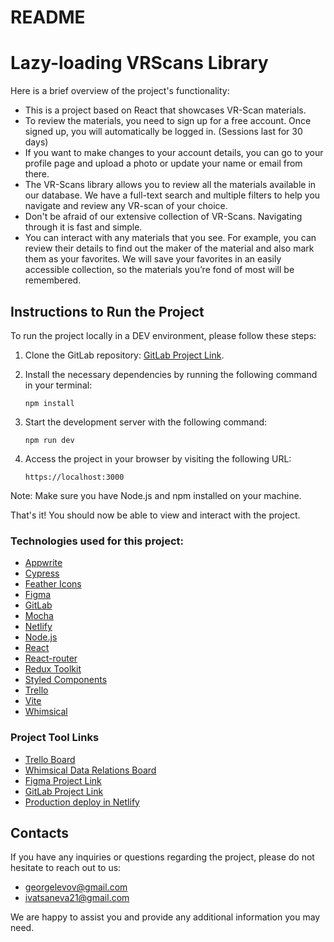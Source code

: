 # README

# Lazy-loading VRScans Library

Here is a brief overview of the project's functionality:

- This is a project based on React that showcases VR-Scan materials.
- To review the materials, you need to sign up for a free account. Once signed up, you will automatically be logged in. (Sessions last for 30 days)
- If you want to make changes to your account details, you can go to your profile page and upload a photo or update your name or email from there.
- The VR-Scans library allows you to review all the materials available in our database. We have a full-text search and multiple filters to help you navigate and review any VR-scan of your choice.
- Don't be afraid of our extensive collection of VR-Scans. Navigating through it is fast and simple.
- You can interact with any materials that you see. For example, you can review their details to find out the maker of the material and also mark them as your favorites. We will save your favorites in an easily accessible collection, so the materials you’re fond of most will be remembered.

## Instructions to Run the Project

To run the project locally in a DEV environment, please follow these steps:

1. Clone the GitLab repository: [GitLab Project Link](https://gitlab.com/ivatsaneva/lazy-loading-vrscans-library).
2. Install the necessary dependencies by running the following command in your terminal:

   ```
   npm install
   ```

3. Start the development server with the following command:

   ```
   npm run dev
   ```

4. Access the project in your browser by visiting the following URL:

   ```
   https://localhost:3000
   ```

Note: Make sure you have Node.js and npm installed on your machine.

That's it! You should now be able to view and interact with the project.

### Technologies used for this project:

- [Appwrite](https://appwrite.io/)
- [Cypress](https://www.cypress.io/)
- [Feather Icons](https://feathericons.com/)
- [Figma](https://www.figma.com/)
- [GitLab](https://gitlab.com/)
- [Mocha](https://mochajs.org/)
- [Netlify](https://www.netlify.com/)
- [Node.js](https://nodejs.org/)
- [React](https://reactjs.org/)
- [React-router](https://reactrouter.com/)
- [Redux Toolkit](https://redux-toolkit.js.org/)
- [Styled Components](https://styled-components.com/)
- [Trello](https://trello.com/)
- [Vite](https://vitejs.dev/)
- [Whimsical](https://whimsical.com/)

### Project Tool Links

- [Trello Board](https://trello.com/invite/b/ZptBuFQL/ATTI70579aa75cbcf8dfa3b117ba367bcc418BD7EF79/lazy-loading-project)
- [Whimsical Data Relations Board](https://whimsical.com/database-relationships-DGJT5HnKCjcMRcq7uSbF2b@VsSo8s35VKyo1rZvza7hCu)
- [Figma Project Link](https://www.figma.com/file/3diUaCcuZ1mZBFCvZEiNb7/Lazy-loading-VRScans)
- [GitLab Project Link](https://gitlab.com/ivatsaneva/lazy-loading-vrscans-library)
- [Production deploy in Netlify](https://vrscans-library.netlify.app/)

## Contacts

If you have any inquiries or questions regarding the project, please do not hesitate to reach out to us:

- [georgelevov@gmail.com](mailto:georgelevov@gmail.com)
- [ivatsaneva21@gmail.com](mailto:ivatsaneva21@gmail.com)

We are happy to assist you and provide any additional information you may need.
